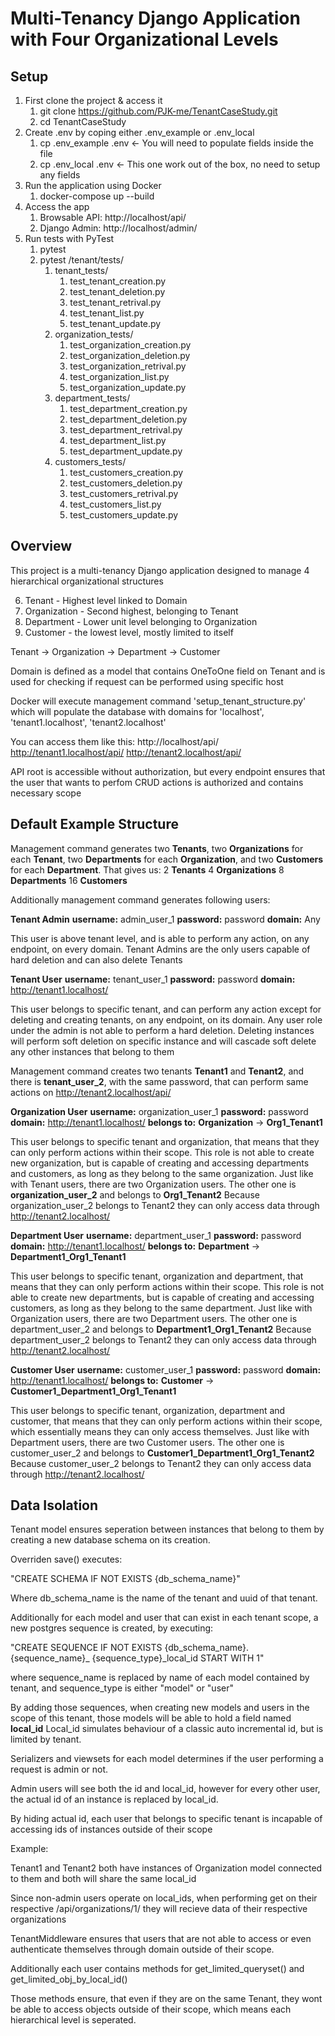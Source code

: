 # Multi-Tenancy Django Application with Four Organizational Levels

## Setup
1. First clone the project & access it
	1. git clone https://github.com/PJK-me/TenantCaseStudy.git
	2. cd TenantCaseStudy
2. Create .env by coping either .env_example or .env_local
	1. cp .env_example .env <- You will need to populate fields inside the file
	2. cp .env_local .env <- This one work out of the box, no need to setup any fields
3. Run the application using Docker
	1. docker-compose up --build
4. Access the app
	1. Browsable API: http://localhost/api/
	2. Django Admin: http://localhost/admin/
5. Run tests with PyTest
	1. pytest
	2. pytest /tenant/tests/
		1. tenant_tests/
			1. test_tenant_creation.py
			2.  test_tenant_deletion.py
			3.  test_tenant_retrival.py
			4.  test_tenant_list.py
			5.  test_tenant_update.py
		2. organization_tests/
			1.  test_organization_creation.py
			2.  test_organization_deletion.py
			3.  test_organization_retrival.py
			4.  test_organization_list.py
			5.  test_organization_update.py
		3. department_tests/
			1.  test_department_creation.py
			2.  test_department_deletion.py
			3.  test_department_retrival.py
			4.  test_department_list.py
			5.  test_department_update.py
		4. customers_tests/
			1.   test_customers_creation.py
			2.  test_customers_deletion.py
			3.  test_customers_retrival.py
			4.  test_customers_list.py
			5.  test_customers_update.py


## Overview
This project is a multi-tenancy Django application designed to manage 4 hierarchical organizational structures

6. Tenant - Highest level linked to Domain
7. Organization - Second highest, belonging to Tenant
8. Department - Lower unit level belonging to Organization
9. Customer - the lowest level, mostly limited to itself

Tenant -> Organization -> Department -> Customer

Domain is defined as a model that contains OneToOne field on Tenant and is used for checking if request can be performed using specific host

Docker will execute management command 'setup_tenant_structure.py'
which will populate the database with domains for 'localhost', 'tenant1.localhost', 'tenant2.localhost'

You can access them like this:
	http://localhost/api/
	http://tenant1.localhost/api/
	http://tenant2.localhost/api/

API root is accessible without authorization, but every endpoint ensures that the user that wants to perfom CRUD actions is authorized and contains necessary scope

## Default Example Structure

Management command generates two **Tenants**, two **Organizations** for each **Tenant**, two **Departments** for each **Organization**, and two **Customers** for each **Department**.
That gives us:
	2 **Tenants**
	4 **Organizations**
	8 **Departments**
	16 **Customers**

Additionally management command generates following users:

**Tenant Admin**
**username:** admin_user_1
**password:** password
**domain:** Any

This user is above tenant level, and is able to perform any action, on any endpoint, on every domain.
Tenant Admins are the only users capable of hard deletion and can also delete Tenants


**Tenant User**
**username:** tenant_user_1 
**password:** password
**domain:** http://tenant1.localhost/

This user belongs to specific tenant, and can perform any action except for deleting and creating tenants, on any endpoint, on its domain.
Any user role under the admin is not able to perform a hard deletion. Deleting instances will perform soft deletion on specific instance and will cascade soft delete any other instances that belong to them

Management command creates two tenants **Tenant1** and **Tenant2**, and there is **tenant_user_2**, with the same password, that can perform same actions on http://tenant2.localhost/api/


**Organization User**
**username:** organization_user_1 
**password:** password
**domain:** http://tenant1.localhost/
**belongs to:** **Organization** -> **Org1_Tenant1**

This user belongs to specific tenant and organization, that means that they can only perform actions within their scope. This role is not able to create new organization, but is capable of creating and accessing departments and customers, as long as they belong to the same organization.
Just like with Tenant users, there are two Organization users.
The other one is **organization_user_2** and belongs to **Org1_Tenant2**
Because organization_user_2 belongs to Tenant2 they can only access data through http://tenant2.localhost/


**Department User**
**username:** department_user_1 
**password:** password
**domain:** http://tenant1.localhost/
**belongs to:** **Department** -> **Department1_Org1_Tenant1**

This user belongs to specific tenant, organization and department, that means that they can only perform actions within their scope. This role is not able to create new departments, but is capable of creating and accessing customers, as long as they belong to the same department.
Just like with Organization users, there are two Department users.
The other one is department_user_2 and belongs to **Department1_Org1_Tenant2**
Because department_user_2 belongs to Tenant2 they can only access data through http://tenant2.localhost/


**Customer User**
**username:** customer_user_1 
**password:** password
**domain:** http://tenant1.localhost/
**belongs to:** **Customer** -> **Customer1_Department1_Org1_Tenant1**

This user belongs to specific tenant, organization, department and customer, that means that they can only perform actions within their scope, which essentially means they can only access themselves. 
Just like with Department users, there are two Customer users.
The other one is customer_user_2 and belongs to **Customer1_Department1_Org1_Tenant2**
Because customer_user_2 belongs to Tenant2 they can only access data through http://tenant2.localhost/


## Data Isolation

Tenant model ensures seperation between instances that belong to them by creating a new database schema on its creation.

Overriden save() executes:

"CREATE SCHEMA IF NOT EXISTS {db_schema_name}"

Where db_schema_name is the name of the tenant and uuid of that tenant.


Additionally for each model and user that can exist in each tenant scope, a new postgres sequence is created, by executing:

"CREATE SEQUENCE IF NOT EXISTS {db_schema_name}.{sequence_name}_ {sequence_type}_local_id START WITH 1"

where sequence_name is replaced by name of each model contained by tenant, and sequence_type is either "model" or "user"

By adding those sequences, when creating new models and users in the scope of this tenant, those models will be able to hold a field named **local_id**
Local_id simulates behaviour of a classic auto incremental id, but is limited by tenant.

Serializers and viewsets for each model determines if the user performing a request is admin or not.

Admin users will see both the id and local_id, however for every other user, the actual id of an instance is replaced by local_id.

By hiding actual id, each user that belongs to specific tenant is incapable of accessing ids of instances outside of their scope

Example:

Tenant1 and Tenant2 both have instances of Organization model connected to them and both will share the same local_id

Since non-admin users operate on local_ids, when performing get on their respective /api/organizations/1/ they will recieve data of their respective organizations

TenantMiddleware ensures that users that are not able to access or even authenticate themselves through domain outside of their scope.

Additionally each user contains methods for get_limited_queryset() and get_limited_obj_by_local_id()

Those methods ensure, that even if they are on the same Tenant, they wont be able to access objects outside of their scope, which means each hierarchical level is seperated.








